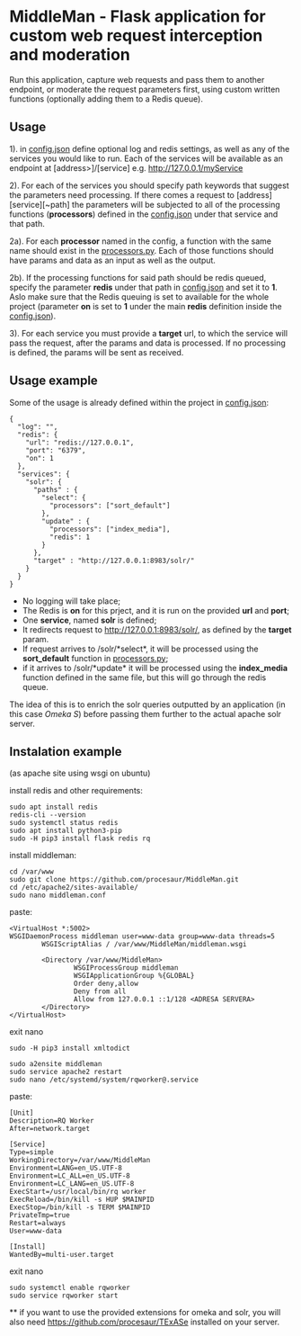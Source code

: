 # MiddleMan - Flask application for custom web request interception and moderation

Run this application, capture web requests and pass them to another endpoint,
or moderate the request parameters first, using custom written functions (optionally adding them to a Redis queue).

## Usage
1). in [config.json](config.json) define optional log and redis settings, as well as any of the services you would like to run.
Each of the services will be available as an endpoint at [address>]/[service] e.g. http://127.0.0.1/myService

2). For each of the services you should specify path keywords that suggest the parameters need processing. 
   If there comes a request to [address]\[service]\[~path] the parameters will be subjected to all of the processing functions (**processors**) defined in the [config.json](config.json) under that service and that path. 
   
2a). For each **processor** named in the config, a function with the same name should exist in the [processors.py](processors.py). Each of those functions should have params and data as an input as well as the output.

2b). If the processing functions for said path should be redis queued, specify the parameter **redis** under that path in [config.json](config.json) and set it to **1**. 
Aslo make sure that the Redis queuing is set to available for the whole project (parameter **on** is set to **1** under the main **redis** definition inside the [config.json](config.json)).

3). For each service you must provide a **target** url, to which the service will pass the request, after the params and data is processed. If no processing is defined, the params will be sent as received.

## Usage example
Some of the usage is already defined within the project in [config.json](config.json):

    {
      "log": "", 
      "redis": {
        "url": "redis://127.0.0.1",
        "port": "6379",
        "on": 1
      },
      "services": {
        "solr": {
          "paths" : {
            "select": {
              "processors": ["sort_default"]
            },
            "update" : {
              "processors": ["index_media"],
              "redis": 1
            }
          },
          "target" : "http://127.0.0.1:8983/solr/"
        }
      }
    }
        

- No logging will take place;
- The Redis is **on** for this prject, and it is run on the provided **url** and **port**;
- One **service**, named **solr** is defined;
- It redirects request to http://127.0.0.1:8983/solr/, as defined by the **target** param.
- If request arrives to /solr/\*select\*, it will be processed using the **sort_default** function in [processors.py](processors.py);
- if it arrives to /solr/\*update\* it will be processed using the **index_media** function defined in the same file, but this will go through the redis queue.

The idea of this is to enrich the solr queries outputted by an application (in this case *Omeka S*) 
before passing them further to the actual apache solr server.

## Instalation example

(as apache site using wsgi on ubuntu)

install redis and other requirements:

    sudo apt install redis
    redis-cli --version
    sudo systemctl status redis
    sudo apt install python3-pip
    sudo -H pip3 install flask redis rq

install middleman:

    cd /var/www
    sudo git clone https://github.com/procesaur/MiddleMan.git
    cd /etc/apache2/sites-available/
    sudo nano middleman.conf

paste:

    <VirtualHost *:5002>
    WSGIDaemonProcess middleman user=www-data group=www-data threads=5
            WSGIScriptAlias / /var/www/MiddleMan/middleman.wsgi
    
            <Directory /var/www/MiddleMan>
                    WSGIProcessGroup middleman
                    WSGIApplicationGroup %{GLOBAL}
                    Order deny,allow
                    Deny from all
                    Allow from 127.0.0.1 ::1/128 <ADRESA SERVERA>
            </Directory>
    </VirtualHost>

exit nano

    sudo -H pip3 install xmltodict

    sudo a2ensite middleman
    sudo service apache2 restart
    sudo nano /etc/systemd/system/rqworker@.service


paste:

    [Unit]
    Description=RQ Worker
    After=network.target
    
    [Service]
    Type=simple
    WorkingDirectory=/var/www/MiddleMan
    Environment=LANG=en_US.UTF-8
    Environment=LC_ALL=en_US.UTF-8
    Environment=LC_LANG=en_US.UTF-8
    ExecStart=/usr/local/bin/rq worker
    ExecReload=/bin/kill -s HUP $MAINPID
    ExecStop=/bin/kill -s TERM $MAINPID
    PrivateTmp=true
    Restart=always
    User=www-data
    
    [Install]
    WantedBy=multi-user.target

exit nano

    sudo systemctl enable rqworker
    sudo service rqworker start

** if you want to use the provided extensions for omeka and solr, you will also need https://github.com/procesaur/TExASe installed on your server.
